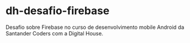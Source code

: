 # dh-desafio-firebase
Desafio sobre Firebase no curso de desenvolvimento mobile Android da Santander Coders com a Digital House. 
